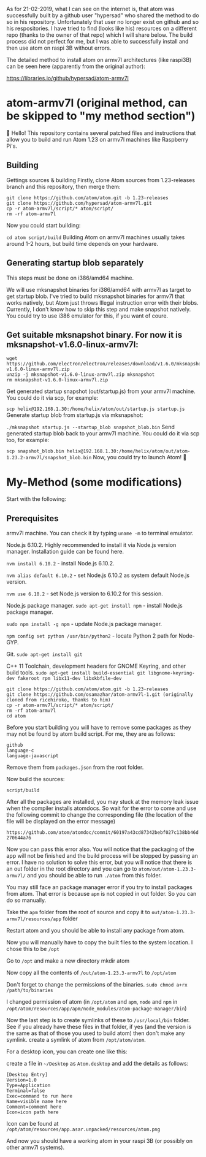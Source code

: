As for 21-02-2019, what I can see on the internet is, that atom was successfully built by a github user "hypersad" who shared the method to do so in his repository. Unfortunately that user no longer exist on github and so his respositories. I have tried to find (looks like his) resources on a different repo (thanks to the owner of that repo) which I will share below. The build process did not perfect for me, but I was able to successfully install and then use atom on raspi 3B without errors.

The detailed method to install atom on armv7l architectures (like raspi3B) can be seen here (apparently from the original author):

https://libraries.io/github/hypersad/atom-armv7l

# atom-armv7l (original method, can be skipped to "my method section")
👋 Hello! This repository contains several patched files and instructions that allow you to build and run Atom 1.23 on armv7l machines like Raspberry Pi's.

## Building
Gettings sources & building
Firstly, clone Atom sources from 1.23-releases branch and this repository, then merge them:
```
git clone https://github.com/atom/atom.git -b 1.23-releases
git clone https://github.com/hypersad/atom-armv7l.git
cp -r atom-armv7l/script/* atom/script/
rm -rf atom-armv7l
```
Now you could start building:

`cd atom
script/build`
Building Atom on armv7l machines usually takes around 1-2 hours, but build time depends on your hardware.

## Generating startup blob separately
This steps must be done on i386/amd64 machine.

We will use mksnapshot binaries for i386/amd64 with armv7l as target to get startup blob. I've tried to build mksnapshot binaries for armv7l that works natively, but Atom just throws Illegal instruction error with their blobs. Currently, I don't know how to skip this step and make snapshot natively. You could try to use i386 emulator for this, if you want of coure.

## Get suitable mksnapshot binary. For now it is mksnapshot-v1.6.0-linux-armv7l:

```
wget https://github.com/electron/electron/releases/download/v1.6.0/mksnapshot-v1.6.0-linux-armv7l.zip
unzip -j mksnapshot-v1.6.0-linux-armv7l.zip mksnapshot
rm mksnapshot-v1.6.0-linux-armv7l.zip
```
Get generated startup snapshot (out/startup.js) from your armv7l machine. You could do it via scp, for example:

`scp helix@192.168.1.30:/home/helix/atom/out/startup.js startup.js`
Generate startup blob from startup.js via mksnapshot:

`./mksnapshot startup.js --startup_blob snapshot_blob.bin`
Send generated startup blob back to your armv7l machine. You could do it via scp too, for example:

`scp snapshot_blob.bin helix@192.168.1.30:/home/helix/atom/out/atom-1.23.2-armv7l/snapshot_blob.bin`
Now, you could try to launch Atom! 🎉

# My-Method (some modifications)

Start with the following:

## Prerequisites
armv7l machine. You can check it by typing `uname -m` to terminal emulator.

Node.js 6.10.2. Highly recommended to install it via Node.js version manager. Installation guide can be found here.

`nvm install 6.10.2` - install Node.js 6.10.2.

`nvm alias default 6.10.2` - set Node.js 6.10.2 as system default Node.js version.

`nvm use 6.10.2` - set Node.js version to 6.10.2 for this session.

Node.js package manager.
`sudo apt-get install npm` - install Node.js package manager.

`sudo npm install -g npm` - update Node.js package manager.

`npm config set python /usr/bin/python2` - locate Python 2 path for Node-GYP.

Git.
`sudo apt-get install git`

C++ 11 Toolchain, development headers for GNOME Keyring, and other build tools.
`sudo apt-get install build-essential git libgnome-keyring-dev fakeroot rpm libx11-dev libxkbfile-dev`
```
git clone https://github.com/atom/atom.git -b 1.23-releases
git clone https://github.com/osamazhar/atom-armv7l-1.git (originally cloned from ricehiroko, thanks to him)
cp -r atom-armv7l/script/* atom/script/
rm -rf atom-armv7l
cd atom
```

Before you start building you will have to remove some packages as they may not be found by atom build script. For me, they are as follows:
```
github
language-c
language-javascript
```
Remove them from `packages.json` from the root folder.

Now build the sources:

`script/build`

After all the packages are installed, you may stuck at the memory leak issue when the compiler installs atomdocs. So wait for the error to come and use the following commit to change the corresponding file (the location of the file will be displayed on the error message)

`https://github.com/atom/atomdoc/commit/60197a43cd87342bebf027c138bb46d270644a76`

Now you can pass this error also. You will notice that the packaging of the app will not be finished and the build process will be stopped by passing an error. I have no solution to solve this error, but you will notice that there is an out folder in the root directory and you can go to `atom/out/atom-1.23.3-armv7l/` and you should be able to run `./atom` from this folder.

You may still face an package manager error if you try to install packages from atom. That error is because `apm` is not copied in out folder. So you can do so manually.

Take the `apm` folder from the root of source and copy it to `out/atom-1.23.3-armv7l/resources/app` folder

Restart atom and you should be able to install any package from atom.

Now you will manually have to copy the built files to the system location. I chose this to be `/opt`

Go to `/opt` and make a new directory mkdir atom

Now copy all the contents of `/out/atom-1.23.3-armv7l` to `/opt/atom`

Don't forget to change the permissions of the binaries. `sudo chmod a+rx /path/to/binaries`

I changed permission of atom (in `/opt/atom` and `apm`, `node` and `npm` in `/opt/atom/resources/app/apm/node_modules/atom-package-manager/bin`)

Now the last step is to create symlinks of these to `/usr/local/bin` folder. See if you already have these files in that folder, if yes (and the version is the same as that of those you used to build atom) then don't make any symlink. create a symlink of atom from `/opt/atom/atom`.

For a desktop icon, you can create one like this:

create a file in `~/Desktop` as `Atom.desktop` and add the details as follows:

```
[Desktop Entry]
Version=1.0
Type=Application
Terminal=false
Exec=command to run here
Name=visible name here
Comment=comment here
Icon=icon path here
```
Icon can be found at `/opt/atom/resources/app.asar.unpacked/resources/atom.png`

And now you should have a working atom in your raspi 3B (or possibly on other armv7l systems).

